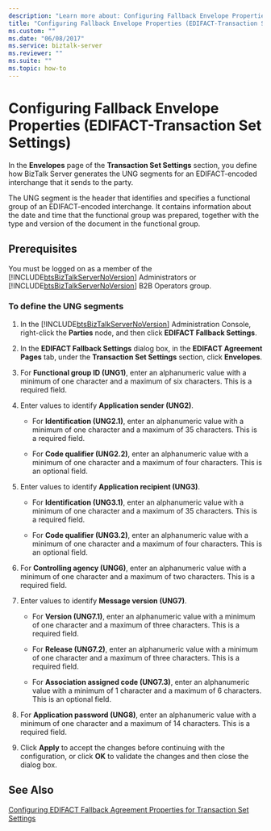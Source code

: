 ```yaml
---
description: "Learn more about: Configuring Fallback Envelope Properties (EDIFACT-Transaction Set Settings)"
title: "Configuring Fallback Envelope Properties (EDIFACT-Transaction Set Settings)"
ms.custom: ""
ms.date: "06/08/2017"
ms.service: biztalk-server
ms.reviewer: ""
ms.suite: ""
ms.topic: how-to
---
```

# Configuring Fallback Envelope Properties (EDIFACT-Transaction Set Settings)
In the **Envelopes** page of the **Transaction Set Settings** section, you define how BizTalk Server generates the UNG segments for an EDIFACT-encoded interchange that it sends to the party.  
  
 The UNG segment is the header that identifies and specifies a functional group of an EDIFACT-encoded interchange. It contains information about the date and time that the functional group was prepared, together with the type and version of the document in the functional group.  
  
## Prerequisites  
 You must be logged on as a member of the [!INCLUDE[btsBizTalkServerNoVersion](../includes/btsbiztalkservernoversion-md.md)] Administrators or [!INCLUDE[btsBizTalkServerNoVersion](../includes/btsbiztalkservernoversion-md.md)] B2B Operators group.  
  
### To define the UNG segments  
  
1. In the [!INCLUDE[btsBizTalkServerNoVersion](../includes/btsbiztalkservernoversion-md.md)] Administration Console, right-click the **Parties** node, and then click **EDIFACT Fallback Settings**.  
  
2. In the **EDIFACT Fallback Settings** dialog box, in the **EDIFACT Agreement Pages** tab, under the **Transaction Set Settings** section, click **Envelopes**.  
  
3. For **Functional group ID (UNG1)**, enter an alphanumeric value with a minimum of one character and a maximum of six characters. This is a required field.  
  
4. Enter values to identify **Application sender (UNG2)**.  
  
   -   For **Identification (UNG2.1)**, enter an alphanumeric value with a minimum of one character and a maximum of 35 characters. This is a required field.  
  
   -   For **Code qualifier (UNG2.2)**, enter an alphanumeric value with a minimum of one character and a maximum of four characters. This is an optional field.  
  
5. Enter values to identify **Application recipient (UNG3)**.  
  
   -   For **Identification (UNG3.1)**, enter an alphanumeric value with a minimum of one character and a maximum of 35 characters. This is a required field.  
  
   -   For **Code qualifier (UNG3.2)**, enter an alphanumeric value with a minimum of one character and a maximum of four characters. This is an optional field.  
  
6. For **Controlling agency (UNG6)**, enter an alphanumeric value with a minimum of one character and a maximum of two characters. This is a required field.  
  
7. Enter values to identify **Message version (UNG7)**.  
  
   -   For **Version (UNG7.1)**, enter an alphanumeric value with a minimum of one character and a maximum of three characters. This is a required field.  
  
   -   For **Release (UNG7.2)**, enter an alphanumeric value with a minimum of one character and a maximum of three characters. This is a required field.  
  
   -   For **Association assigned code (UNG7.3)**, enter an alphanumeric value with a minimum of 1 character and a maximum of 6 characters. This is an optional field.  
  
8. For **Application password (UNG8)**, enter an alphanumeric value with a minimum of one character and a maximum of 14 characters. This is a required field.  
  
9. Click **Apply** to accept the changes before continuing with the configuration, or click **OK** to validate the changes and then close the dialog box.  
  
## See Also  
 [Configuring EDIFACT Fallback Agreement Properties for Transaction Set Settings](../core/configuring-edifact-fallback-agreement-properties-for-transaction-set-settings.md)
